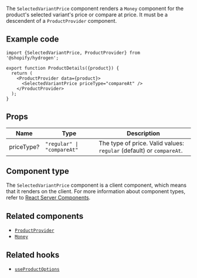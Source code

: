<!-- This file is generated from source code in the Shopify/hydrogen repo. Edit the files in /packages/hydrogen/src/components/SelectedVariantPrice and run 'yarn generate-docs' at the root of this repo. For more information, refer to https://github.com/Shopify/shopify-dev/blob/main/content/internal/operations/hydrogen-reference-docs.md. -->

The `SelectedVariantPrice` component renders a `Money` component for the product's selected variant's price or compare at price.
It must be a descendent of a `ProductProvider` component.

## Example code

```tsx
import {SelectedVariantPrice, ProductProvider} from '@shopify/hydrogen';

export function ProductDetails({product}) {
  return (
    <ProductProvider data={product}>
      <SelectedVariantPrice priceType="compareAt" />
    </ProductProvider>
  );
}
```

## Props

| Name       | Type                                      | Description                                                          |
| ---------- | ----------------------------------------- | -------------------------------------------------------------------- |
| priceType? | <code>"regular" &#124; "compareAt"</code> | The type of price. Valid values: `regular` (default) or `compareAt`. |

## Component type

The `SelectedVariantPrice` component is a client component, which means that it renders on the client. For more information about component types, refer to [React Server Components](/custom-storefronts/hydrogen/framework/react-server-components).

## Related components

- [`ProductProvider`](/api/hydrogen/components/product-variant/productprovider)
- [`Money`](/api/hydrogen/components/primitive/money)

## Related hooks

- [`useProductOptions`](/api/hydrogen/hooks/product-variant/useproductoptions)
